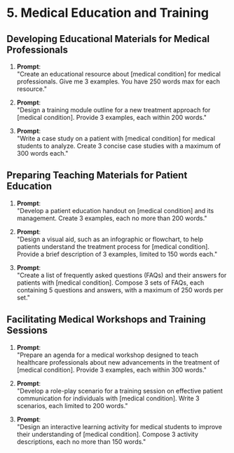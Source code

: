 # 5. Medical Education and Training

## Developing Educational Materials for Medical Professionals

1. **Prompt**:  
   "Create an educational resource about [medical condition] for medical professionals. Give me 3 examples. You have 250 words max for each resource."

2. **Prompt**:  
   "Design a training module outline for a new treatment approach for [medical condition]. Provide 3 examples, each within 200 words."

3. **Prompt**:  
   "Write a case study on a patient with [medical condition] for medical students to analyze. Create 3 concise case studies with a maximum of 300 words each."

## Preparing Teaching Materials for Patient Education

1. **Prompt**:  
   "Develop a patient education handout on [medical condition] and its management. Create 3 examples, each no more than 200 words."

2. **Prompt**:  
   "Design a visual aid, such as an infographic or flowchart, to help patients understand the treatment process for [medical condition]. Provide a brief description of 3 examples, limited to 150 words each."

3. **Prompt**:  
   "Create a list of frequently asked questions (FAQs) and their answers for patients with [medical condition]. Compose 3 sets of FAQs, each containing 5 questions and answers, with a maximum of 250 words per set."

## Facilitating Medical Workshops and Training Sessions

1. **Prompt**:  
   "Prepare an agenda for a medical workshop designed to teach healthcare professionals about new advancements in the treatment of [medical condition]. Provide 3 examples, each within 300 words."

2. **Prompt**:  
   "Develop a role-play scenario for a training session on effective patient communication for individuals with [medical condition]. Write 3 scenarios, each limited to 200 words."

3. **Prompt**:  
   "Design an interactive learning activity for medical students to improve their understanding of [medical condition]. Compose 3 activity descriptions, each no more than 150 words."